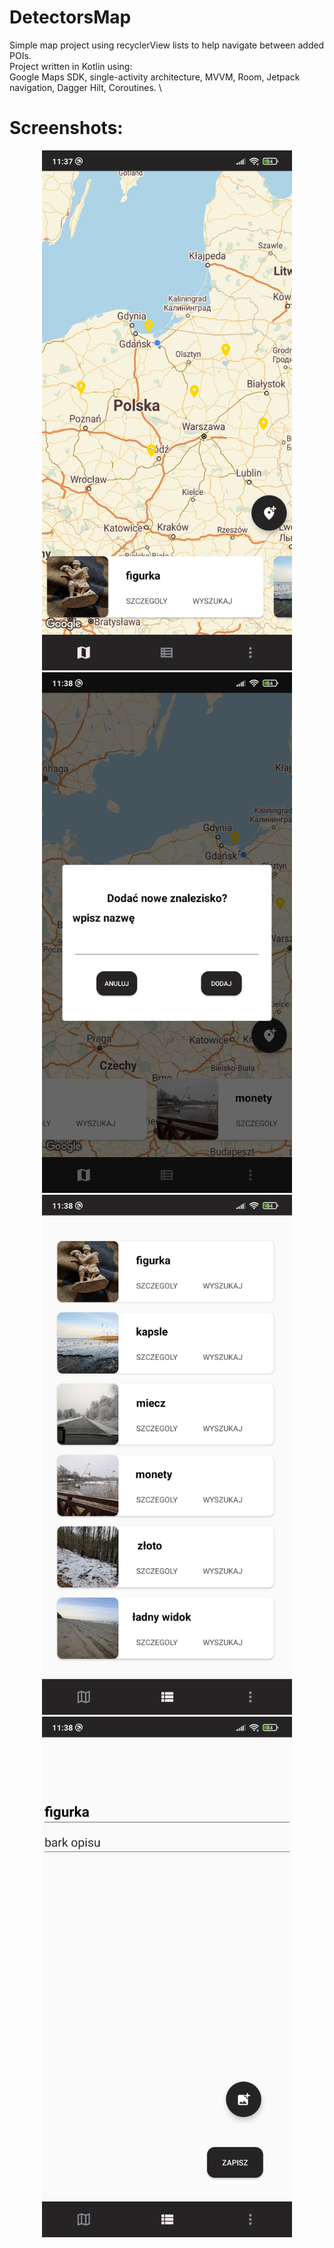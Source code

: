 # DetectorsMap
Simple map project using recyclerView lists to help navigate between added POIs.\
Project written in Kotlin using:\
Google Maps SDK, single-activity architecture, MVVM, Room, Jetpack navigation, Dagger Hilt, Coroutines.
 \
# Screenshots:
<div align="center">
<img src="https://raw.githubusercontent.com/Dawidciesz/DetectorsMap/master/app/src/main/res/images/1613385648838.jpg" width="400" />
</div><div align="center">
<img src="https://raw.githubusercontent.com/Dawidciesz/DetectorsMap/master/app/src/main/res/images/1613385648816.jpg" width="400" />
</div><div align="center">
<img src="https://raw.githubusercontent.com/Dawidciesz/DetectorsMap/master/app/src/main/res/images/1613385648832.jpg" width="400" />
</div><div align="center">
<img src="https://raw.githubusercontent.com/Dawidciesz/DetectorsMap/master/app/src/main/res/images/1613385648826.jpg" width="400" />
</div>
